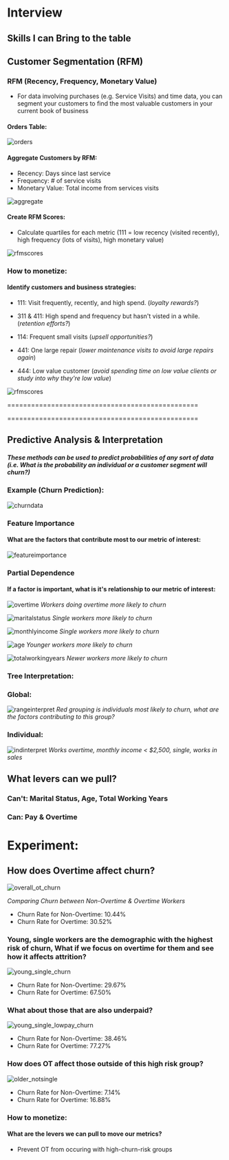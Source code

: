 # Interview

## Skills I can Bring to the table

## Customer Segmentation (RFM)

### RFM (Recency, Frequency, Monetary Value)

* For data involving purchases (e.g. Service Visits) and time data, you can segment your customers to find the most valuable customers in your current book of business

#### Orders Table:

![orders](/images/orders.png)

#### Aggregate Customers by RFM:
* Recency: Days since last service
* Frequency: # of service visits
* Monetary Value: Total income from services visits

![aggregate](/images/aggregate.png)

#### Create RFM Scores:
* Calculate quartiles for each metric (111 = low recency (visited recently), high frequency (lots of visits), high monetary value)

![rfmscores](/images/rfmscores.png)

### How to monetize:

#### Identify customers and business strategies:
* 111: Visit frequently, recently, and high spend. (_loyalty rewards?_)

* 311 & 411: High spend and frequency but hasn't visted in a while. (_retention efforts?_)

* 114: Frequent small visits (_upsell opportunities?_)

* 441: One large repair (_lower maintenance visits to avoid large repairs again_)

* 444: Low value customer (_avoid spending time on low value clients or study into why they're low value_)


![rfmscores](/images/rfmscores.png)

================================================

================================================

## Predictive Analysis & Interpretation

##### These methods can be used to predict probabilities of any sort of data (i.e. What is the probability an individual or a customer segment will churn?)

### Example (Churn Prediction):

![churndata](/images/churndata.png)

### Feature Importance
#### What are the factors that contribute most to our metric of interest:
![featureimportance](/images/featureimportance.png)

### Partial Dependence
#### If a factor is important, what is it's relationship to our metric of interest:

![overtime](/images/overtime.png)
_Workers doing overtime more likely to churn_

![maritalstatus](/images/maritalstatus.png)
_Single workers more likely to churn_

![monthlyincome](/images/monthlyincome.png)
_Single workers more likely to churn_

![age](/images/age.png)
_Younger workers more likely to churn_

![totalworkingyears](/images/totalworkingyears.png)
_Newer workers more likely to churn_

### Tree Interpretation:

### Global:

![rangeinterpret](/images/rangeinterpret.png)
_Red grouping is individuals most likely to churn, what are the factors contributing to this group?_

### Individual:

![indinterpret](/images/indinterpret.png)
_Works overtime, monthly income < $2,500, single, works in sales_
## What levers can we pull?

### Can't: Marital Status, Age, Total Working Years
### Can: Pay & Overtime

# Experiment:

## How does Overtime affect churn?

![overall_ot_churn](/images/overall_ot_churn.png)

_Comparing Churn between Non-Overtime & Overtime Workers_

* Churn Rate for Non-Overtime: 10.44%
* Churn Rate for Overtime: 30.52%


### Young, single workers are the demographic with the highest risk of churn, What if we focus on overtime for them and see how it affects attrition?

![young_single_churn](/images/young_single_churn.png)

* Churn Rate for Non-Overtime: 29.67%
* Churn Rate for Overtime: 67.50%

### What about those that are also underpaid?

![young_single_lowpay_churn](/images/young_single_lowpay_churn.png)


* Churn Rate for Non-Overtime: 38.46%
* Churn Rate for Overtime: 77.27%

### How does OT affect those outside of this high risk group?

![older_notsingle](/images/older_notsingle.png)

* Churn Rate for Non-Overtime: 7.14%
* Churn Rate for Overtime: 16.88%

### How to monetize:

#### What are the levers we can pull to move our metrics?
* Prevent OT from occuring with high-churn-risk groups

